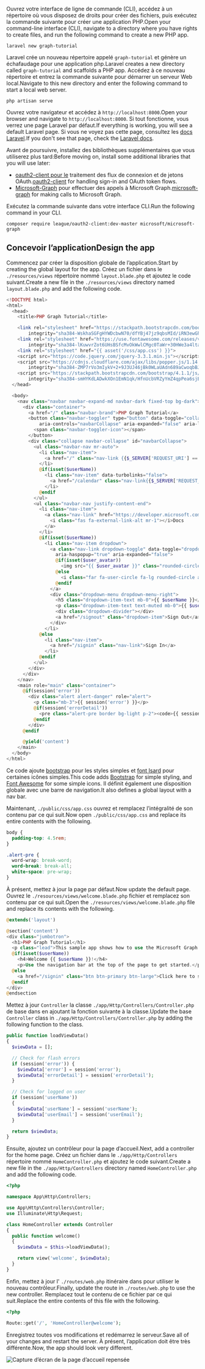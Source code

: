 <!-- markdownlint-disable MD002 MD041 -->

<span data-ttu-id="de60b-101">Ouvrez votre interface de ligne de commande (CLI), accédez à un répertoire où vous disposez de droits pour créer des fichiers, puis exécutez la commande suivante pour créer une application PHP.</span><span class="sxs-lookup"><span data-stu-id="de60b-101">Open your command-line interface (CLI), navigate to a directory where you have rights to create files, and run the following command to create a new PHP app.</span></span>

```Shell
laravel new graph-tutorial
```

<span data-ttu-id="de60b-102">Laravel crée un nouveau répertoire appelé `graph-tutorial` et génère un échafaudage pour une application php.</span><span class="sxs-lookup"><span data-stu-id="de60b-102">Laravel creates a new directory called `graph-tutorial` and scaffolds a PHP app.</span></span> <span data-ttu-id="de60b-103">Accédez à ce nouveau répertoire et entrez la commande suivante pour démarrer un serveur Web local.</span><span class="sxs-lookup"><span data-stu-id="de60b-103">Navigate to this new directory and enter the following command to start a local web server.</span></span>

```Shell
php artisan serve
```

<span data-ttu-id="de60b-104">Ouvrez votre navigateur et accédez à `http://localhost:8000`.</span><span class="sxs-lookup"><span data-stu-id="de60b-104">Open your browser and navigate to `http://localhost:8000`.</span></span> <span data-ttu-id="de60b-105">Si tout fonctionne, vous verrez une page Laravel par défaut.</span><span class="sxs-lookup"><span data-stu-id="de60b-105">If everything is working, you will see a default Laravel page.</span></span> <span data-ttu-id="de60b-106">Si vous ne voyez pas cette page, consultez les [docs Laravel](https://laravel.com/docs/5.6).</span><span class="sxs-lookup"><span data-stu-id="de60b-106">If you don't see that page, check the [Laravel docs](https://laravel.com/docs/5.6).</span></span>

<span data-ttu-id="de60b-107">Avant de poursuivre, installez des bibliothèques supplémentaires que vous utiliserez plus tard:</span><span class="sxs-lookup"><span data-stu-id="de60b-107">Before moving on, install some additional libraries that you will use later:</span></span>

- <span data-ttu-id="de60b-108">[oauth2-client pour le](https://github.com/thephpleague/oauth2-client) traitement des flux de connexion et de jetons OAuth.</span><span class="sxs-lookup"><span data-stu-id="de60b-108">[oauth2-client](https://github.com/thephpleague/oauth2-client) for handling sign-in and OAuth token flows.</span></span>
- <span data-ttu-id="de60b-109">[Microsoft-Graph](https://github.com/microsoftgraph/msgraph-sdk-php) pour effectuer des appels à Microsoft Graph.</span><span class="sxs-lookup"><span data-stu-id="de60b-109">[microsoft-graph](https://github.com/microsoftgraph/msgraph-sdk-php) for making calls to Microsoft Graph.</span></span>

<span data-ttu-id="de60b-110">Exécutez la commande suivante dans votre interface CLI.</span><span class="sxs-lookup"><span data-stu-id="de60b-110">Run the following command in your CLI.</span></span>

```Shell
composer require league/oauth2-client:dev-master microsoft/microsoft-graph
```

## <a name="design-the-app"></a><span data-ttu-id="de60b-111">Concevoir l’application</span><span class="sxs-lookup"><span data-stu-id="de60b-111">Design the app</span></span>

<span data-ttu-id="de60b-112">Commencez par créer la disposition globale de l’application.</span><span class="sxs-lookup"><span data-stu-id="de60b-112">Start by creating the global layout for the app.</span></span> <span data-ttu-id="de60b-113">Créez un fichier dans le `./resources/views` répertoire nommé `layout.blade.php` et ajoutez le code suivant.</span><span class="sxs-lookup"><span data-stu-id="de60b-113">Create a new file in the  `./resources/views` directory named `layout.blade.php` and add the following code.</span></span>

```php
<!DOCTYPE html>
<html>
  <head>
    <title>PHP Graph Tutorial</title>

    <link rel="stylesheet" href="https://stackpath.bootstrapcdn.com/bootstrap/4.1.1/css/bootstrap.min.css"
        integrity="sha384-WskhaSGFgHYWDcbwN70/dfYBj47jz9qbsMId/iRN3ewGhXQFZCSftd1LZCfmhktB" crossorigin="anonymous">
    <link rel="stylesheet" href="https://use.fontawesome.com/releases/v5.1.0/css/all.css"
        integrity="sha384-lKuwvrZot6UHsBSfcMvOkWwlCMgc0TaWr+30HWe3a4ltaBwTZhyTEggF5tJv8tbt" crossorigin="anonymous">
    <link rel="stylesheet" href="{{ asset('/css/app.css') }}">
    <script src="https://code.jquery.com/jquery-3.3.1.min.js"></script>
    <script src="https://cdnjs.cloudflare.com/ajax/libs/popper.js/1.14.3/umd/popper.min.js"
        integrity="sha384-ZMP7rVo3mIykV+2+9J3UJ46jBk0WLaUAdn689aCwoqbBJiSnjAK/l8WvCWPIPm49" crossorigin="anonymous"></script>
    <script src="https://stackpath.bootstrapcdn.com/bootstrap/4.1.1/js/bootstrap.min.js"
        integrity="sha384-smHYKdLADwkXOn1EmN1qk/HfnUcbVRZyYmZ4qpPea6sjB/pTJ0euyQp0Mk8ck+5T" crossorigin="anonymous"></script>
  </head>

  <body>
    <nav class="navbar navbar-expand-md navbar-dark fixed-top bg-dark">
      <div class="container">
        <a href="/" class="navbar-brand">PHP Graph Tutorial</a>
        <button class="navbar-toggler" type="button" data-toggle="collapse" data-target="#navbarCollapse"
            aria-controls="navbarCollapse" aria-expanded="false" aria-label="Toggle navigation">
          <span class="navbar-toggler-icon"></span>
        </button>
        <div class="collapse navbar-collapse" id="navbarCollapse">
          <ul class="navbar-nav mr-auto">
            <li class="nav-item">
              <a href="/" class="nav-link {{$_SERVER['REQUEST_URI'] == '/' ? ' active' : ''}}">Home</a>
            </li>
            @if(isset($userName))
              <li class="nav-item" data-turbolinks="false">
                <a href="/calendar" class="nav-link{{$_SERVER['REQUEST_URI'] == '/calendar' ? ' active' : ''}}">Calendar</a>
              </li>
            @endif
          </ul>
          <ul class="navbar-nav justify-content-end">
            <li class="nav-item">
              <a class="nav-link" href="https://developer.microsoft.com/graph/docs/concepts/overview" target="_blank">
                <i class="fas fa-external-link-alt mr-1"></i>Docs
              </a>
            </li>
            @if(isset($userName))
              <li class="nav-item dropdown">
                <a class="nav-link dropdown-toggle" data-toggle="dropdown" href="#" role="button"
                  aria-haspopup="true" aria-expanded="false">
                  @if(isset($user_avatar))
                    <img src="{{ $user_avatar }}" class="rounded-circle align-self-center mr-2" style="width: 32px;">
                  @else
                    <i class="far fa-user-circle fa-lg rounded-circle align-self-center mr-2" style="width: 32px;"></i>
                  @endif
                </a>
                <div class="dropdown-menu dropdown-menu-right">
                  <h5 class="dropdown-item-text mb-0">{{ $userName }}</h5>
                  <p class="dropdown-item-text text-muted mb-0">{{ $userEmail }}</p>
                  <div class="dropdown-divider"></div>
                  <a href="/signout" class="dropdown-item">Sign Out</a>
                </div>
              </li>
            @else
              <li class="nav-item">
                <a href="/signin" class="nav-link">Sign In</a>
              </li>
            @endif
          </ul>
        </div>
      </div>
    </nav>
    <main role="main" class="container">
      @if(session('error'))
        <div class="alert alert-danger" role="alert">
          <p class="mb-3">{{ session('error') }}</p>
          @if(session('errorDetail'))
            <pre class="alert-pre border bg-light p-2"><code>{{ session('errorDetail') }}</code></pre>
          @endif
        </div>
      @endif

      @yield('content')
    </main>
  </body>
</html>
```

<span data-ttu-id="de60b-114">Ce code ajoute [bootstrap](http://getbootstrap.com/) pour les styles simples et [font Isard](https://fontawesome.com/) pour certaines icônes simples.</span><span class="sxs-lookup"><span data-stu-id="de60b-114">This code adds [Bootstrap](http://getbootstrap.com/) for simple styling, and [Font Awesome](https://fontawesome.com/) for some simple icons.</span></span> <span data-ttu-id="de60b-115">Il définit également une disposition globale avec une barre de navigation.</span><span class="sxs-lookup"><span data-stu-id="de60b-115">It also defines a global layout with a nav bar.</span></span>

<span data-ttu-id="de60b-116">Maintenant, `./public/css/app.css` ouvrez et remplacez l’intégralité de son contenu par ce qui suit.</span><span class="sxs-lookup"><span data-stu-id="de60b-116">Now open `./public/css/app.css` and replace its entire contents with the following.</span></span>

```css
body {
  padding-top: 4.5rem;
}

.alert-pre {
  word-wrap: break-word;
  word-break: break-all;
  white-space: pre-wrap;
}
```

<span data-ttu-id="de60b-117">À présent, mettez à jour la page par défaut.</span><span class="sxs-lookup"><span data-stu-id="de60b-117">Now update the default page.</span></span> <span data-ttu-id="de60b-118">Ouvrez le `./resources/views/welcome.blade.php` fichier et remplacez son contenu par ce qui suit.</span><span class="sxs-lookup"><span data-stu-id="de60b-118">Open the `./resources/views/welcome.blade.php` file and replace its contents with the following.</span></span>

```php
@extends('layout')

@section('content')
<div class="jumbotron">
  <h1>PHP Graph Tutorial</h1>
  <p class="lead">This sample app shows how to use the Microsoft Graph API to access Outlook and OneDrive data from PHP</p>
  @if(isset($userName))
    <h4>Welcome {{ $userName }}!</h4>
    <p>Use the navigation bar at the top of the page to get started.</p>
  @else
    <a href="/signin" class="btn btn-primary btn-large">Click here to sign in</a>
  @endif
</div>
@endsection
```

<span data-ttu-id="de60b-119">Mettez à jour `Controller` la classe `./app/Http/Controllers/Controller.php` de base dans en ajoutant la fonction suivante à la classe.</span><span class="sxs-lookup"><span data-stu-id="de60b-119">Update the base `Controller` class in `./app/Http/Controllers/Controller.php` by adding the following function to the class.</span></span>

```php
public function loadViewData()
{
  $viewData = [];

  // Check for flash errors
  if (session('error')) {
    $viewData['error'] = session('error');
    $viewData['errorDetail'] = session('errorDetail');
  }

  // Check for logged on user
  if (session('userName'))
  {
    $viewData['userName'] = session('userName');
    $viewData['userEmail'] = session('userEmail');
  }

  return $viewData;
}
```

<span data-ttu-id="de60b-120">Ensuite, ajoutez un contrôleur pour la page d’accueil.</span><span class="sxs-lookup"><span data-stu-id="de60b-120">Next, add a controller for the home page.</span></span> <span data-ttu-id="de60b-121">Créez un fichier dans le `./app/Http/Controllers` répertoire nommé `HomeController.php` et ajoutez le code suivant.</span><span class="sxs-lookup"><span data-stu-id="de60b-121">Create a new file in the `./app/Http/Controllers` directory named `HomeController.php` and add the following code.</span></span>

```php
<?php

namespace App\Http\Controllers;

use App\Http\Controllers\Controller;
use Illuminate\Http\Request;

class HomeController extends Controller
{
  public function welcome()
  {
    $viewData = $this->loadViewData();

    return view('welcome', $viewData);
  }
}
```

<span data-ttu-id="de60b-122">Enfin, mettez à jour l' `./routes/web.php` itinéraire dans pour utiliser le nouveau contrôleur.</span><span class="sxs-lookup"><span data-stu-id="de60b-122">Finally, update the route in `./routes/web.php` to use the new controller.</span></span> <span data-ttu-id="de60b-123">Remplacez tout le contenu de ce fichier par ce qui suit.</span><span class="sxs-lookup"><span data-stu-id="de60b-123">Replace the entire contents of this file with the following.</span></span>

```php
<?php

Route::get('/', 'HomeController@welcome');
```

<span data-ttu-id="de60b-124">Enregistrez toutes vos modifications et redémarrez le serveur.</span><span class="sxs-lookup"><span data-stu-id="de60b-124">Save all of your changes and restart the server.</span></span> <span data-ttu-id="de60b-125">À présent, l’application doit être très différente.</span><span class="sxs-lookup"><span data-stu-id="de60b-125">Now, the app should look very different.</span></span>

![Capture d’écran de la page d’accueil repensée](./images/create-app-01.png)
